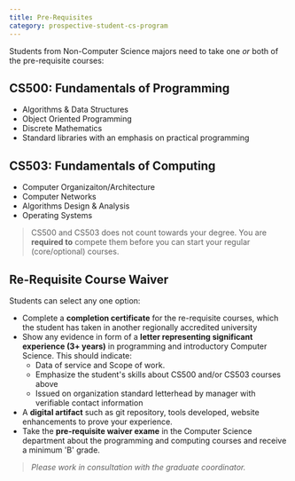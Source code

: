 ```yaml
---
title: Pre-Requisites
category: prospective-student-cs-program
---
```

Students from Non-Computer Science majors need to take one *or* both of the pre-requisite courses:

## CS500: Fundamentals of Programming 
- Algorithms & Data Structures 
- Object Oriented Programming 
- Discrete Mathematics 
- Standard libraries with an emphasis on practical programming 

## CS503: Fundamentals of Computing
- Computer Organizaiton/Architecture 
- Computer Networks 
- Algorithms Design & Analysis 
- Operating Systems 

> CS500 and CS503 does not count towards your degree. You are **required to** compete them before you can start your regular (core/optional) courses.

## Re-Requisite Course Waiver
Students can select any one option:
- Complete a **completion certificate** for the re-requisite courses, which the student has taken in another regionally accredited university 
- Show any evidence in form of a **letter representing significant experience (3+ years)** in programming and introductory Computer Science. This should indicate:
    - Data of service and Scope of work. 
    - Emphasize the student's skills about CS500 and/or CS503 courses above
    - Issued on organization standard letterhead by manager with verifiable contact information
- A **digital artifact** such as git repository, tools developed, website enhancements to prove your experience. 
- Take the **pre-requisite waiver exame** in the Computer Science department about the programming and computing courses and receive a minimum 'B' grade.

> *Please work in consultation with the graduate coordinator.*